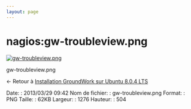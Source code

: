 ```yaml
---
layout: page
---
```


nagios:gw-troubleview.png
=========================

[![gw-troubleview.png](..//assets/media/nagios/gw-troubleview.png@cache=&w=900&h=355 "gw-troubleview.png")](..//assets/media/nagios/gw-troubleview.png@cache= "Afficher le fichier original")

gw-troubleview.png

← Retour à [Installation GroundWork sur Ubuntu 8.0.4
LTS](../../groundwork/groundwork-ubuntu-install.html "groundwork:groundwork-ubuntu-install")

Date:
:   2013/03/29 09:42
Nom de fichier:
:   gw-troubleview.png
Format:
:   PNG
Taille:
:   62KB
Largeur:
:   1276
Hauteur:
:   504

